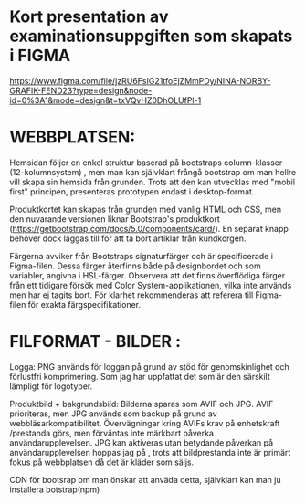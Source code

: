 # Kort presentation av examinationsuppgiften som skapats i FIGMA 


https://www.figma.com/file/jzRU6FsIG21tfoEjZMmPDy/NINA-NORBY-GRAFIK-FEND23?type=design&node-id=0%3A1&mode=design&t=txVQvHZ0DhOLUfPl-1

# WEBBPLATSEN:

Hemsidan följer en enkel struktur baserad på bootstraps column-klasser (12-kolumnsystem) , men man kan självklart frångå bootstrap om man hellre vill skapa sin hemsida från grunden. Trots att den kan utvecklas med "mobil first" principen, presenteras prototypen endast i desktop-format.

Produktkortet kan skapas från grunden med vanlig HTML och CSS, men den nuvarande versionen liknar Bootstrap's produktkort (https://getbootstrap.com/docs/5.0/components/card/). En separat knapp behöver dock läggas till för att ta bort artiklar från kundkorgen.

Färgerna avviker från Bootstraps signaturfärger och är specificerade i Figma-filen. Dessa färger återfinns både på designbordet och som variabler, angivna i HSL-färger. 
Observera att det finns överflödiga färger från ett tidigare försök med Color System-applikationen, vilka inte används men har ej tagits bort. För klarhet rekommenderas att referera till Figma-filen för exakta färgspecifikationer.




# FILFORMAT - BILDER :


Logga: PNG används för loggan på grund av stöd för genomskinlighet och förlustfri komprimering. Som jag har uppfattat det som är den särskilt lämpligt för logotyper.

Produktbild + bakgrundsbild: 
Bilderna sparas som AVIF och JPG. AVIF prioriteras, men JPG används som backup på grund av webbläsarkompatibilitet. Övervägningar kring AVIFs krav på enhetskraft /prestanda görs, men förväntas inte märkbart påverka användarupplevelsen. JPG kan aktiveras utan betydande påverkan på användarupplevelsen hoppas jag på , trots att bildprestanda inte är primärt fokus på webbplatsen då det är kläder som säljs.









CDN för bootsrap om man önskar att anväda detta, självklart kan man ju installera botstrap(npm)
<link href="https://cdn.jsdelivr.net/npm/bootstrap@5.3.2/dist/css/bootstrap.min.css" rel="stylesheet" integrity="sha384-T3c6CoIi6uLrA9TneNEoa7RxnatzjcDSCmG1MXxSR1GAsXEV/Dwwykc2MPK8M2HN" crossorigin="anonymous">

<script src="https://cdn.jsdelivr.net/npm/bootstrap@5.3.2/dist/js/bootstrap.bundle.min.js" integrity="sha384-C6RzsynM9kWDrMNeT87bh95OGNyZPhcTNXj1NW7RuBCsyN/o0jlpcV8Qyq46cDfL" crossorigin="anonymous"></script>
